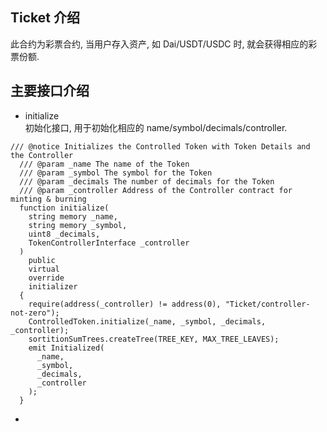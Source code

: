 ## Ticket 介绍  
此合约为彩票合约, 当用户存入资产, 如 Dai/USDT/USDC 时, 就会获得相应的彩票份额.  

## 主要接口介绍  
- initialize   
初始化接口, 用于初始化相应的 name/symbol/decimals/controller.  
```solidity
/// @notice Initializes the Controlled Token with Token Details and the Controller
  /// @param _name The name of the Token
  /// @param _symbol The symbol for the Token
  /// @param _decimals The number of decimals for the Token
  /// @param _controller Address of the Controller contract for minting & burning
  function initialize(
    string memory _name,
    string memory _symbol,
    uint8 _decimals,
    TokenControllerInterface _controller
  )
    public
    virtual
    override
    initializer
  {
    require(address(_controller) != address(0), "Ticket/controller-not-zero");
    ControlledToken.initialize(_name, _symbol, _decimals, _controller);
    sortitionSumTrees.createTree(TREE_KEY, MAX_TREE_LEAVES);
    emit Initialized(
      _name,
      _symbol,
      _decimals,
      _controller
    );
  }
```

- 